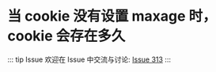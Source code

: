 # 当 cookie 没有设置 maxage 时，cookie 会存在多久



::: tip Issue 
 欢迎在 Issue 中交流与讨论: [Issue 313](https://github.com/shfshanyue/Daily-Question/issues/313) 
:::



